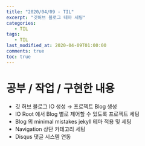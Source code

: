 ```yaml
---
title: "2020/04/09 - TIL"
excerpt: "깃허브 블로그 테마 세팅"
categories: 
   - TIL
tags:
   - TIL
last_modified_at: 2020-04-09T01:00:00
comments: true
toc: true
---
```



# 공부 / 작업 / 구현한 내용

* 깃 허브 블로그 IO 생성 → 프로젝트 Blog 생성
* IO Root 에서 Blog 별로 제어할 수 있도록 프로젝트 세팅
* Blog 의 minimal mistakes jekyll 테마 적용 및 세팅
* Navigation 상단 카테고리 세팅 
* Disqus 댓글 시스템 연동
